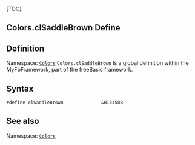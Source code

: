 [TOC]
## Colors.clSaddleBrown Define

## Definition
Namespace: [`Colors`](Colors.md)
`Colors.clSaddleBrown` Is a global definition within the MyFbFramework, part of the freeBasic framework.
## Syntax

```freeBasic
#define clSaddleBrown              &H13458B
```

## See also
Namespace: [`Colors`](Colors.md)

